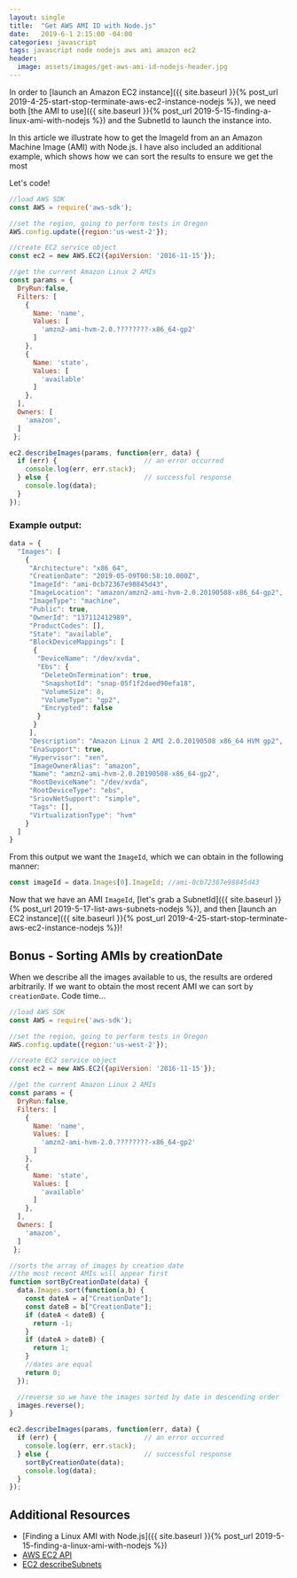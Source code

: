 ```yaml
---
layout: single
title:  "Get AWS AMI ID with Node.js"
date:   2019-6-1 2:15:00 -04:00
categories: javascript
tags: javascript node nodejs aws ami amazon ec2
header:
  image: assets/images/get-aws-ami-id-nodejs-header.jpg
---
```

In order to [launch an Amazon EC2 instance]({{ site.baseurl }}{% post_url 2019-4-25-start-stop-terminate-aws-ec2-instance-nodejs %}), we need both [the AMI to use]({{ site.baseurl }}{% post_url 2019-5-15-finding-a-linux-ami-with-nodejs %}) and the SubnetId to launch the instance into.

In this article we illustrate how to get the ImageId from an an Amazon Machine Image (AMI) with Node.js.  I have also included an additional example, which shows how we can sort the results to ensure we get the most

Let's code!

```javascript
//load AWS SDK
const AWS = require('aws-sdk');

//set the region, going to perform tests in Oregon
AWS.config.update({region:'us-west-2'});

//create EC2 service object
const ec2 = new AWS.EC2({apiVersion: '2016-11-15'});

//get the current Amazon Linux 2 AMIs
const params = {
  DryRun:false,
  Filters: [
    {
      Name: 'name',
      Values: [
        'amzn2-ami-hvm-2.0.????????-x86_64-gp2'
      ]
    },
    {
      Name: 'state',
      Values: [
        'available'
      ]
    },
  ],
  Owners: [
    'amazon',
  ]  
 };

ec2.describeImages(params, function(err, data) {
  if (err) {                      // an error occurred
    console.log(err, err.stack);  
  } else {                        // successful response
    console.log(data);
  }  
});
```

### Example output:
```javascript
data = {
  "Images": [
    {
     "Architecture": "x86_64",
     "CreationDate": "2019-05-09T00:58:10.000Z",
     "ImageId": "ami-0cb72367e98845d43",
     "ImageLocation": "amazon/amzn2-ami-hvm-2.0.20190508-x86_64-gp2",
     "ImageType": "machine",
     "Public": true,
     "OwnerId": "137112412989",
     "ProductCodes": [],
     "State": "available",
     "BlockDeviceMappings": [
      {
       "DeviceName": "/dev/xvda",
       "Ebs": {
        "DeleteOnTermination": true,
        "SnapshotId": "snap-05f1f2daed90efa18",
        "VolumeSize": 8,
        "VolumeType": "gp2",
        "Encrypted": false
       }
      }
     ],
     "Description": "Amazon Linux 2 AMI 2.0.20190508 x86_64 HVM gp2",
     "EnaSupport": true,
     "Hypervisor": "xen",
     "ImageOwnerAlias": "amazon",
     "Name": "amzn2-ami-hvm-2.0.20190508-x86_64-gp2",
     "RootDeviceName": "/dev/xvda",
     "RootDeviceType": "ebs",
     "SriovNetSupport": "simple",
     "Tags": [],
     "VirtualizationType": "hvm"
    }
  ]
}
```

From this output we want the `ImageId`, which we can obtain in the following manner:
```javascript
const imageId = data.Images[0].ImageId; //ami-0cb72367e98845d43
```

Now that we have an AMI `ImageId`, [let's grab a SubnetId]({{ site.baseurl }}{% post_url 2019-5-17-list-aws-subnets-nodejs %}), and then [launch an EC2 instance]({{ site.baseurl }}{% post_url 2019-4-25-start-stop-terminate-aws-ec2-instance-nodejs %})!

## Bonus - Sorting AMIs by creationDate
When we describe all the images available to us, the results are ordered arbitrarily. If we want to obtain the most recent AMI we can sort by `creationDate`. Code time...

```javascript
//load AWS SDK
const AWS = require('aws-sdk');

//set the region, going to perform tests in Oregon
AWS.config.update({region:'us-west-2'});

//create EC2 service object
const ec2 = new AWS.EC2({apiVersion: '2016-11-15'});

//get the current Amazon Linux 2 AMIs
const params = {
  DryRun:false,
  Filters: [
    {
      Name: 'name',
      Values: [
        'amzn2-ami-hvm-2.0.????????-x86_64-gp2'
      ]
    },
    {
      Name: 'state',
      Values: [
        'available'
      ]
    },
  ],
  Owners: [
    'amazon',
  ]  
 };

//sorts the array of images by creation date
//the most recent AMIs will appear first
function sortByCreationDate(data) {
  data.Images.sort(function(a,b) {
    const dateA = a["CreationDate"];
    const dateB = b["CreationDate"];
    if (dateA < dateB) {
      return -1;
    }
    if (dateA > dateB) {
      return 1;
    }
    //dates are equal
    return 0;
  });

  //reverse so we have the images sorted by date in descending order
  images.reverse();
}

ec2.describeImages(params, function(err, data) {
  if (err) {                      // an error occurred
    console.log(err, err.stack);  
  } else {                        // successful response
    sortByCreationDate(data);
    console.log(data);
  }  
});
```

## Additional Resources
- [Finding a Linux AMI with Node.js]({{ site.baseurl }}{% post_url 2019-5-15-finding-a-linux-ami-with-nodejs %})
- [AWS EC2 API](https://docs.aws.amazon.com/AWSJavaScriptSDK/latest/AWS/EC2.html)
- [EC2 describeSubnets](https://docs.aws.amazon.com/AWSJavaScriptSDK/latest/AWS/EC2.html#describeSubnets-property)
